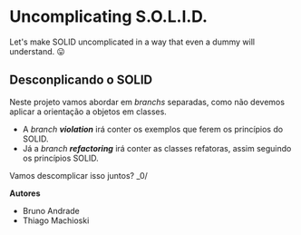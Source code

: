 # Uncomplicating S.O.L.I.D.
Let's make SOLID uncomplicated in a way that even a dummy will understand. 😛

## Desconplicando o SOLID

Neste projeto vamos abordar em *branchs* separadas, como não devemos aplicar a orientação a objetos em classes.

- A *branch* ***violation*** irá conter os exemplos que ferem os princípios do SOLID.
- Já a *branch* ***refactoring***  irá conter as classes refatoras, assim seguindo os princípios SOLID.


Vamos descomplicar isso juntos? _0/

**Autores**
- Bruno Andrade
- Thiago Machioski